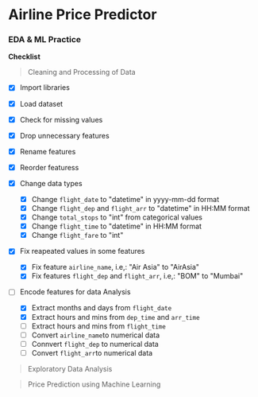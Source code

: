 # Airline Price Predictor

### EDA & ML Practice

**Checklist**

> Cleaning and Processing of Data

-   [x] Import libraries
-   [x] Load dataset
-   [x] Check for missing values
-   [x] Drop unnecessary features
-   [x] Rename features
-   [x] Reorder featuress
-   [x] Change data types
    -   [x] Change `flight_date` to "datetime" in yyyy-mm-dd format
    -   [x] Change `flight_dep` and `flight_arr` to "datetime" in HH:MM format
    -   [x] Change `total_stops` to "int" from categorical values
    -   [x] Change `flight_time` to "datetime" in HH:MM format
    -   [x] Change `flight_fare` to "int"
-   [x] Fix reapeated values in some features

    -   [x] Fix feature `airline_name`, i.e,: "Air Asia" to "AirAsia"
    -   [x] Fix features `flight_dep` and `flight_arr`, i.e,: "BOM" to "Mumbai"

-   [ ] Encode features for data Analysis
    -   [x] Extract months and days from `flight_date`
    -   [x] Extract hours and mins from `dep_time` and `arr_time`
    -   [ ] Extract hours and mins from `flight_time`
    -   [ ] Convert `airline_name`to numerical data
    -   [ ] Connvert `flight_dep` to numerical data
    -   [ ] Convert `flight_arr`to numerical data

> Exploratory Data Analysis

> Price Prediction using Machine Learning
